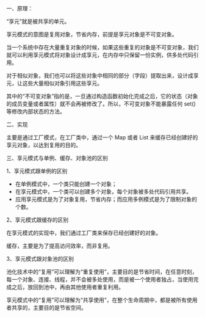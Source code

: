 一、原理：

“享元”就是被共享的单元。

享元模式的意图是复用对象，节省内存，前提是享元对象是不可变对象。

当一个系统中存在大量重复对象的时候，如果这些重复的对象是不可变对象，我们就可以利用享元模式将对象设计成享元，在内存中只保留一份实例，供多处代码引用。

对于相似对象，我们也可以将这些对象中相同的部分（字段）提取出来，设计成享元，让这些大量相似对象引用这些享元。

其中的“不可变对象”指的是，一旦通过构造函数初始化完成之后，它的状态（对象的成员变量或者属性）就不会再被修改了。所以，不可变对象不能暴露任何 set() 等修改内部状态的方法。

二、实现

主要是通过工厂模式，在工厂类中，通过一个 Map 或者 List 来缓存已经创建好的享元对象，以达到复用的目的。

三、享元模式与单例、缓存、对象池的区别

1、享元模式跟单例的区别

- 在单例模式中，一个类只能创建一个对象；
- 在享元模式中，一个类可以创建多个对象，每个对象被多处代码引用共享。
- 应用享元模式是为了对象复用，节省内存；而应用多例模式是为了限制对象的个数。

2、享元模式跟缓存的区别

在享元模式的实现中，我们通过工厂类来保存已经创建好的对象。

缓存，主要是为了提高访问效率，而非复用。

3、享元模式跟对象池的区别

池化技术中的“复用”可以理解为“重复使用”，主要目的是节省时间，在任意时刻，每一个对象、连接、线程，并不会被多处使用，而是被一个使用者独占，当使用完成之后，放回到池中，再由其他使用者重复利用。

享元模式中的“复用”可以理解为“共享使用”，在整个生命周期中，都是被所有使用者共享的，主要目的是节省空间。